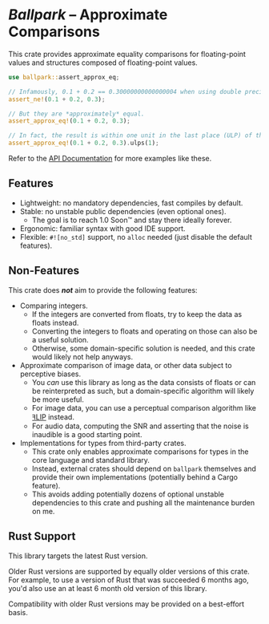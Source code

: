 # *Ballpark* – Approximate Comparisons

This crate provides approximate equality comparisons for floating-point values
and structures composed of floating-point values.

```rust
use ballpark::assert_approx_eq;

// Infamously, 0.1 + 0.2 == 0.30000000000000004 when using double precision.
assert_ne!(0.1 + 0.2, 0.3);

// But they are *approximately* equal.
assert_approx_eq!(0.1 + 0.2, 0.3);

// In fact, the result is within one unit in the last place (ULP) of the correct one:
assert_approx_eq!(0.1 + 0.2, 0.3).ulps(1);
```

Refer to the [API Documentation] for more examples like these.

[API Documentation]: https://docs.rs/ballpark

## Features

- Lightweight: no mandatory dependencies, fast compiles by default.
- Stable: no unstable public dependencies (even optional ones).
  - The goal is to reach 1.0 Soon™ and stay there ideally forever.
- Ergonomic: familiar syntax with good IDE support.
- Flexible: `#![no_std]` support, no `alloc` needed (just disable the default features).

## Non-Features

This crate does ***not*** aim to provide the following features:

- Comparing integers.
  - If the integers are converted from floats, try to keep the data as floats instead.
  - Converting the integers to floats and operating on those can also be a useful solution.
  - Otherwise, some domain-specific solution is needed, and this crate would likely not help anyways.
- Approximate comparison of image data, or other data subject to perceptive biases.
  - You *can* use this library as long as the data consists of floats or can be reinterpreted as such, but a domain-specific algorithm will likely be more useful.
  - For image data, you can use a perceptual comparison algorithm like [ꟻLIP] instead.
  - For audio data, computing the SNR and asserting that the noise is inaudible is a good starting point.
- Implementations for types from third-party crates.
  - This crate only enables approximate comparisons for types in the core language and standard library.
  - Instead, external crates should depend on `ballpark` themselves and provide their own implementations (potentially behind a Cargo feature).
  - This avoids adding potentially dozens of optional unstable dependencies to this crate and pushing all the maintenance burden on me.

[ꟻLIP]: https://github.com/gfx-rs/nv-flip-rs

## Rust Support

This library targets the latest Rust version.

Older Rust versions are supported by equally older versions of this crate. For example, to use a
version of Rust that was succeeded 6 months ago, you'd also use an at least 6 month old version of
this library.

Compatibility with older Rust versions may be provided on a best-effort basis.
